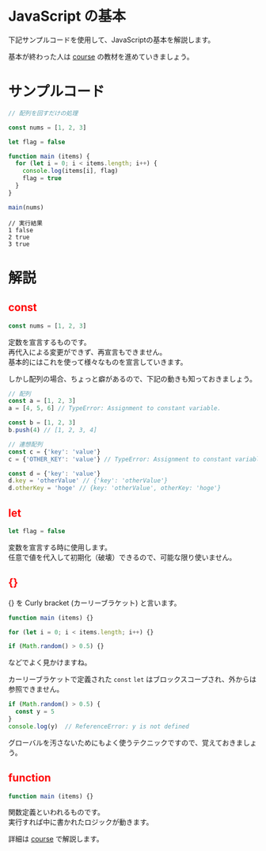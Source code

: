 # JavaScript の基本

下記サンプルコードを使用して、JavaScriptの基本を解説します。

基本が終わった人は [course](./course/README.md) の教材を進めていきましょう。

# サンプルコード

```javascript
// 配列を回すだけの処理

const nums = [1, 2, 3]

let flag = false

function main (items) {
  for (let i = 0; i < items.length; i++) {
    console.log(items[i], flag)
    flag = true
  }
}

main(nums)
```

```
// 実行結果
1 false
2 true
3 true
```

# 解説

## <span style="color: red;">const</span>

```javascript
const nums = [1, 2, 3]
```

定数を宣言するものです。  
再代入による変更ができず、再宣言もできません。  
基本的にはこれを使って様々なものを宣言していきます。

しかし配列の場合、ちょっと癖があるので、下記の動きも知っておきましょう。

```javascript
// 配列
const a = [1, 2, 3]
a = [4, 5, 6] // TypeError: Assignment to constant variable.

const b = [1, 2, 3]
b.push(4) // [1, 2, 3, 4]

// 連想配列
const c = {'key': 'value'}
c = {'OTHER_KEY': 'value'} // TypeError: Assignment to constant variable.

const d = {'key': 'value'}
d.key = 'otherValue' // {'key': 'otherValue'}
d.otherKey = 'hoge' // {key: 'otherValue', otherKey: 'hoge'}
```

## <span style="color: red;">let</span>

```javascript
let flag = false
```

変数を宣言する時に使用します。  
任意で値を代入して初期化（破壊）できるので、可能な限り使いません。

## <span style="color: red;">{}</span>

{} を Curly bracket (カーリーブラケット) と言います。

```javascript
function main (items) {}

for (let i = 0; i < items.length; i++) {}

if (Math.random() > 0.5) {}
```

などでよく見かけますね。

カーリーブラケットで定義された `const` `let` はブロックスコープされ、外からは参照できません。

```javascript
if (Math.random() > 0.5) {
  const y = 5
}
console.log(y)  // ReferenceError: y is not defined
```

グローバルを汚さないためにもよく使うテクニックですので、覚えておきましょう。

## <span style="color: red;">function</span>

```javascript
function main (items) {}
```

関数定義といわれるものです。  
実行すれば中に書かれたロジックが動きます。

詳細は [course](./course/README.md) で解説します。